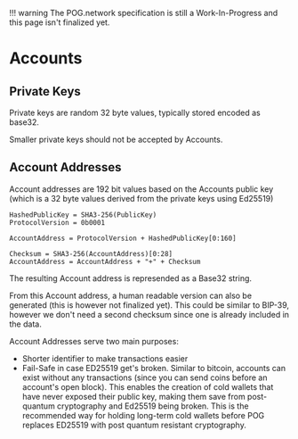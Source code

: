 <!-- prettier-ignore -->
!!! warning
    The POG.network specification is still a Work-In-Progress and this page isn't finalized yet.

# Accounts

## Private Keys

Private keys are random 32 byte values, typically stored encoded as base32.

Smaller private keys should not be accepted by Accounts.

## Account Addresses

Account addresses are 192 bit values based on the Accounts public key (which is a 32 byte values derived from the private keys using Ed25519)

```
HashedPublicKey = SHA3-256(PublicKey)
ProtocolVersion = 0b0001

AccountAddress = ProtocolVersion + HashedPublicKey[0:160]

Checksum = SHA3-256(AccountAddress)[0:28]
AccountAddress = AccountAddress + "+" + Checksum
```

The resulting Account address is represended as a Base32 string.

From this Account address, a human readable version can also be generated (this is however not finalized yet).
This could be similar to BIP-39, however we don't need a second checksum since one is already included in the data.

Account Addresses serve two main purposes:

- Shorter identifier to make transactions easier
- Fail-Safe in case ED25519 get's broken. Similar to bitcoin, accounts can exist without any transactions (since you can send coins before an account's open block). This enables the creation of cold wallets that have never exposed their public key, making them save from post-quantum cryptography and Ed25519 being broken. This is the recommended way for holding long-term cold wallets before POG replaces ED25519 with post quantum resistant cryptography.
